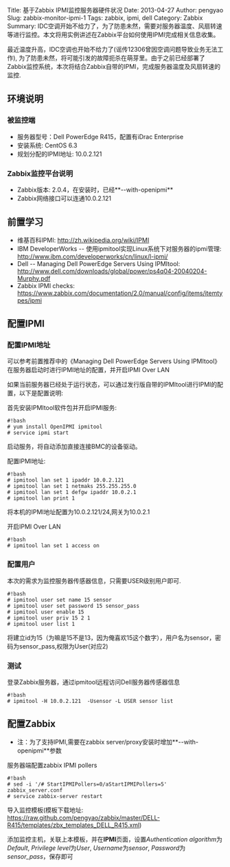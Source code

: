 Title: 基于Zabbix IPMI监控服务器硬件状况
Date: 2013-04-27
Author: pengyao
Slug: zabbix-monitor-ipmi-1
Tags: zabbix, ipmi, dell
Category: Zabbix
Summary: IDC空调开始不给力了，为了防患未然，需要对服务器温度、风扇转速等进行监控。本文将用实例讲述在Zabbix平台如何使用IPMI完成相关信息收集。


最近温度升高，IDC空调也开始不给力了(谣传12306曾因空调问题导致业务无法工作), 为了防患未然，将可能引发的故障扼杀在萌芽里。由于之前已经部署了Zabbix监控系统，本次将结合Zabbix自带的IPMI，完成服务器温度及风扇转速的监控.


## 环境说明 ##
### 被监控端 ###
* 服务器型号：Dell PowerEdge R415，配置有iDrac Enterprise
* 安装系统: CentOS 6.3 
* 规划分配的IPMI地址: 10.0.2.121
### Zabbix监控平台说明
* Zabbix版本: 2.0.4，在安装时，已经**--with-openipmi**
* Zabbix网络接口可以连通10.0.2.121

## 前置学习 ##

* 维基百科IPMI: <http://zh.wikipedia.org/wiki/IPMI>
* IBM DeveloperWorks -- 使用ipmitool实现Linux系统下对服务器的ipmi管理: <http://www.ibm.com/developerworks/cn/linux/l-ipmi/>
* Dell -- Managing Dell PowerEdge Servers Using IPMItool: <http://www.dell.com/downloads/global/power/ps4q04-20040204-Murphy.pdf>
* Zabbix IPMI checks: <https://www.zabbix.com/documentation/2.0/manual/config/items/itemtypes/ipmi>


## 配置IPMI ##
### 配置IPMI地址 ###
可以参考前置推荐中的《Managing Dell PowerEdge Servers Using IPMItool》在服务器启动时进行IPMI地址的配置，并开启IPMI Over LAN

如果当前服务器已经处于运行状态，可以通过发行版自带的IPMItool进行IPMI的配置，以下是配置说明:

首先安装IPMItool软件包并开启IPMI服务:

    #!bash
    # yum install OpenIPMI ipmitool
    # service ipmi start
启动服务，将自动添加直接连接BMC的设备驱动。

配置IPMI地址:

    #!bash
    # ipmitool lan set 1 ipaddr 10.0.2.121
    # ipmitool lan set 1 netmaks 255.255.255.0
    # ipmitool lan set 1 defgw ipaddr 10.0.2.1
    # ipmitool lan print 1
将本机的IPMI地址配置为10.0.2.121/24,网关为10.0.2.1

开启IPMI Over LAN

    #!bash
    # ipmitool lan set 1 access on

### 配置用户 ###
本次的需求为监控服务器传感器信息，只需要USER级别用户即可.

    #!bash
    # ipmitool user set name 15 sensor
    # ipmitool user set password 15 sensor_pass
    # ipmitool user enable 15
    # ipmitool user priv 15 2 1
    # ipmitool user list 1
将建立id为15（为嘛是15不是13，因为俺喜欢15这个数字），用户名为sensor，密码为sensor_pass,权限为User(对应2)
### 测试 ###
登录Zabbix服务器，通过ipmitool远程访问Dell服务器传感器信息

    #!bash
    # ipmitool -H 10.0.2.121  -Usensor -L USER sensor list

## 配置Zabbix ##
* 注：为了支持IPMI,需要在zabbix server/proxy安装时增加**--with-openipmi**参数

服务器端配置zabbix IPMI pollers

    #!bash
    # sed -i '/# StartIPMIPollers=0/aStartIPMIPollers=5' zabbix_server.conf
    # service zabbix-server restart

导入监控模板(模板下载地址: <https://raw.github.com/pengyao/zabbix/master/DELL-R415/templates/zbx_templates_DELL_R415.xml>)

添加监控主机，关联上本模板，并在**IPMI**页面，设置*Authentication algorithm*为*Default*, *Privilege level*为*User*, *Username*为*sensor*, *Password*为*sensor_pass*，保存即可


